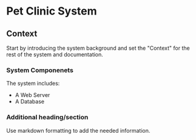 # Pet Clinic System

## Context

Start by introducing the system background and set the "Context" for the rest of the system and documentation.

### System Componenets

The system includes:

- A Web Server
- A Database

### Additional heading/section

Use markdown formatting to add the needed information.